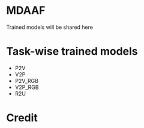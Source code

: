 # MDAAF

Trained models will be shared here 

# Task-wise trained models
- P2V
- V2P
- P2V_RGB
- V2P_RGB
- R2U

# Credit
